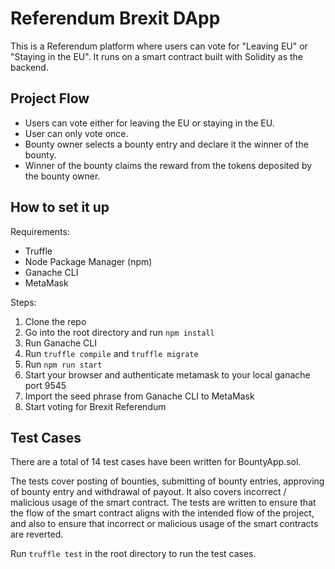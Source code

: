 # Referendum Brexit DApp
This is a Referendum platform where users can vote for "Leaving EU" or "Staying in the EU". It runs on a smart contract built with Solidity as the backend.

## Project Flow
  - Users can vote either for leaving the EU or staying in the EU.
  - User can only vote once. 
  - Bounty owner selects a bounty entry and declare it the winner of the bounty.
  - Winner of the bounty claims the reward from the tokens deposited by the bounty owner.

## How to set it up
Requirements:
  - Truffle
  - Node Package Manager (npm)
  - Ganache CLI
  - MetaMask
  
Steps:
  1. Clone the repo
  2. Go into the root directory and run `npm install`
  3. Run Ganache CLI
  4. Run `truffle compile` and `truffle migrate`
  5. Run `npm run start`
  6. Start your browser and authenticate metamask to your local ganache port 9545
  7. Import the seed phrase from Ganache CLI to MetaMask
  8. Start voting for Brexit Referendum

## Test Cases
There are a total of 14 test cases have been written for BountyApp.sol.

The tests cover posting of bounties, submitting of bounty entries, approving of bounty entry and withdrawal of payout. It also covers incorrect / malicious usage of the smart contract. The tests are written to ensure that the flow of the smart contract aligns with the intended flow of the project, and also to ensure that incorrect or malicious usage of the smart contracts are reverted.

Run `truffle test` in the root directory to run the test cases.
